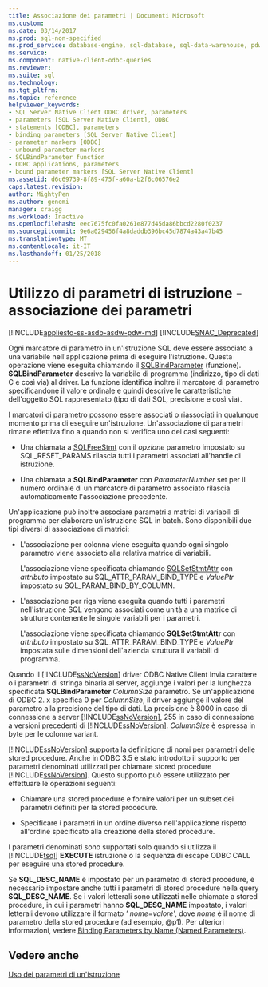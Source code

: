 ```yaml
---
title: Associazione dei parametri | Documenti Microsoft
ms.custom: 
ms.date: 03/14/2017
ms.prod: sql-non-specified
ms.prod_service: database-engine, sql-database, sql-data-warehouse, pdw
ms.service: 
ms.component: native-client-odbc-queries
ms.reviewer: 
ms.suite: sql
ms.technology: 
ms.tgt_pltfrm: 
ms.topic: reference
helpviewer_keywords:
- SQL Server Native Client ODBC driver, parameters
- parameters [SQL Server Native Client], ODBC
- statements [ODBC], parameters
- binding parameters [SQL Server Native Client]
- parameter markers [ODBC]
- unbound parameter markers
- SQLBindParameter function
- ODBC applications, parameters
- bound parameter markers [SQL Server Native Client]
ms.assetid: d6c69739-8f89-475f-a60a-b2f6c06576e2
caps.latest.revision: 
author: MightyPen
ms.author: genemi
manager: craigg
ms.workload: Inactive
ms.openlocfilehash: eec7675fc0fa0261e877d45da86bbcd2280f0237
ms.sourcegitcommit: 9e6a029456f4a8daddb396bc45d7874a43a47b45
ms.translationtype: MT
ms.contentlocale: it-IT
ms.lasthandoff: 01/25/2018
---
```

# <a name="using-statement-parameters---binding-parameters"></a>Utilizzo di parametri di istruzione - associazione dei parametri
[!INCLUDE[appliesto-ss-asdb-asdw-pdw-md](../../includes/appliesto-ss-asdb-asdw-pdw-md.md)]
[!INCLUDE[SNAC_Deprecated](../../includes/snac-deprecated.md)]

  Ogni marcatore di parametro in un'istruzione SQL deve essere associato a una variabile nell'applicazione prima di eseguire l'istruzione. Questa operazione viene eseguita chiamando il [SQLBindParameter](../../relational-databases/native-client-odbc-api/sqlbindparameter.md) (funzione). **SQLBindParameter** descrive la variabile di programma (indirizzo, tipo di dati C e così via) al driver. La funzione identifica inoltre il marcatore di parametro specificandone il valore ordinale e quindi descrive le caratteristiche dell'oggetto SQL rappresentato (tipo di dati SQL, precisione e così via).  
  
 I marcatori di parametro possono essere associati o riassociati in qualunque momento prima di eseguire un'istruzione. Un'associazione di parametri rimane effettiva fino a quando non si verifica uno dei casi seguenti:  
  
-   Una chiamata a [SQLFreeStmt](../../relational-databases/native-client-odbc-api/sqlfreestmt.md) con il *opzione* parametro impostato su SQL_RESET_PARAMS rilascia tutti i parametri associati all'handle di istruzione.  
  
-   Una chiamata a **SQLBindParameter** con *ParameterNumber* set per il numero ordinale di un marcatore di parametro associato rilascia automaticamente l'associazione precedente.  
  
 Un'applicazione può inoltre associare parametri a matrici di variabili di programma per elaborare un'istruzione SQL in batch. Sono disponibili due tipi diversi di associazione di matrici:  
  
-   L'associazione per colonna viene eseguita quando ogni singolo parametro viene associato alla relativa matrice di variabili.  
  
     L'associazione viene specificata chiamando [SQLSetStmtAttr](../../relational-databases/native-client-odbc-api/sqlsetstmtattr.md) con *attributo* impostato su SQL_ATTR_PARAM_BIND_TYPE e *ValuePtr* impostato su SQL_PARAM_BIND_BY_COLUMN.  
  
-   L'associazione per riga viene eseguita quando tutti i parametri nell'istruzione SQL vengono associati come unità a una matrice di strutture contenente le singole variabili per i parametri.  
  
     L'associazione viene specificata chiamando **SQLSetStmtAttr** con *attributo* impostato su SQL_ATTR_PARAM_BIND_TYPE e *ValuePtr* impostata sulle dimensioni dell'azienda struttura il variabili di programma.  
  
 Quando il [!INCLUDE[ssNoVersion](../../includes/ssnoversion-md.md)] driver ODBC Native Client Invia carattere o i parametri di stringa binaria al server, aggiunge i valori per la lunghezza specificata **SQLBindParameter** *ColumnSize* parametro. Se un'applicazione di ODBC 2. x specifica 0 per *ColumnSize*, il driver aggiunge il valore del parametro alla precisione del tipo di dati. La precisione è 8000 in caso di connessione a server [!INCLUDE[ssNoVersion](../../includes/ssnoversion-md.md)], 255 in caso di connessione a versioni precedenti di [!INCLUDE[ssNoVersion](../../includes/ssnoversion-md.md)]. *ColumnSize* è espressa in byte per le colonne variant.  
  
 [!INCLUDE[ssNoVersion](../../includes/ssnoversion-md.md)] supporta la definizione di nomi per parametri delle stored procedure. Anche in ODBC 3.5 è stato introdotto il supporto per parametri denominati utilizzati per chiamare stored procedure [!INCLUDE[ssNoVersion](../../includes/ssnoversion-md.md)]. Questo supporto può essere utilizzato per effettuare le operazioni seguenti:  
  
-   Chiamare una stored procedure e fornire valori per un subset dei parametri definiti per la stored procedure.  
  
-   Specificare i parametri in un ordine diverso nell'applicazione rispetto all'ordine specificato alla creazione della stored procedure.  
  
 I parametri denominati sono supportati solo quando si utilizza il [!INCLUDE[tsql](../../includes/tsql-md.md)] **EXECUTE** istruzione o la sequenza di escape ODBC CALL per eseguire una stored procedure.  
  
 Se **SQL_DESC_NAME** è impostato per un parametro di stored procedure, è necessario impostare anche tutti i parametri di stored procedure nella query **SQL_DESC_NAME**.  Se i valori letterali sono utilizzati nelle chiamate a stored procedure, in cui i parametri hanno **SQL_DESC_NAME** impostato, i valori letterali devono utilizzare il formato *' nome*=*valore*', dove *nome* è il nome di parametro della stored procedure (ad esempio, @p1). Per ulteriori informazioni, vedere [Binding Parameters by Name (Named Parameters)](http://go.microsoft.com/fwlink/?LinkId=167215).  
  
## <a name="see-also"></a>Vedere anche  
 [Uso dei parametri di un'istruzione](../../relational-databases/native-client-odbc-queries/using-statement-parameters.md)  
  
  
